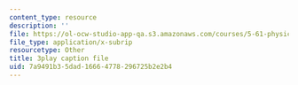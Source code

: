 ```yaml
---
content_type: resource
description: ''
file: https://ol-ocw-studio-app-qa.s3.amazonaws.com/courses/5-61-physical-chemistry-fall-2017/7a9491b35dad16664778296725b2e2b4_3126562.srt
file_type: application/x-subrip
resourcetype: Other
title: 3play caption file
uid: 7a9491b3-5dad-1666-4778-296725b2e2b4
---
```

